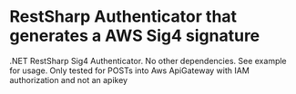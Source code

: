 # RestSharp Authenticator that generates a AWS Sig4 signature
.NET RestSharp Sig4 Authenticator. No other dependencies. See example for usage.
Only tested for POSTs into Aws ApiGateway with IAM authorization and not an apikey